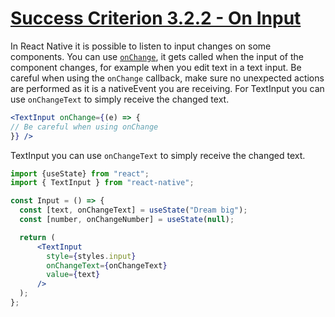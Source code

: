 # [Success Criterion 3.2.2 - On Input](https://www.w3.org/WAI/WCAG21/Understanding/on-input.html)

In React Native it is possible to listen to input changes on some components. You can use [`onChange`](https://reactnative.dev/docs/next/textinput#onchange), it gets called when the input of the component changes, for example when you edit text in a text input. Be careful when using the `onChange` callback, make sure no unexpected actions are performed as it is a nativeEvent you are receiving. For TextInput you can use `onChangeText` to simply receive the changed text. 

```jsx
<TextInput onChange={(e) => {
// Be careful when using onChange
}} />
```
TextInput you can use `onChangeText` to simply receive the changed text.
```jsx
import {useState} from "react";
import { TextInput } from "react-native";

const Input = () => {
  const [text, onChangeText] = useState("Dream big");
  const [number, onChangeNumber] = useState(null);

  return (
      <TextInput
        style={styles.input}
        onChangeText={onChangeText}
        value={text}
      />
  );
};
```
